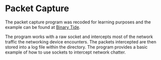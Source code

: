 Packet Capture
==============

The packet capture program was recoded for learning purposes and the example can be found at [Binary Tide](https://www.binarytides.com/packet-sniffer-code-c-linux/). 

The program works with a raw socket and intercepts most of the network traffic the networking device encounters. The packets intercepted are then stored into a log file within the directory. The program provides a basic example of how to use sockets to intercept network chatter.
